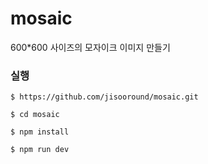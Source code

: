 # mosaic

600\*600 사이즈의 모자이크 이미지 만들기

### 실행

```
$ https://github.com/jisooround/mosaic.git
```

```
$ cd mosaic
```

```
$ npm install
```

```
$ npm run dev
```
